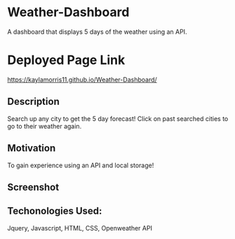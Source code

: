 # Weather-Dashboard
A dashboard that displays 5 days of the weather using an API.

# Deployed Page Link
https://kaylamorris11.github.io/Weather-Dashboard/

## Description
Search up any city to get the 5 day forecast! Click on past searched cities to go to their weather again.

## Motivation
To gain experience using an API and local storage!

## Screenshot

## Techonologies Used:
Jquery, Javascript, HTML, CSS, Openweather API
